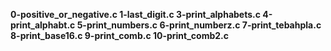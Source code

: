 
 **0-positive_or_negative.c
 1-last_digit.c
 3-print_alphabets.c
 4-print_alphabt.c
 5-print_numbers.c
 6-print_numberz.c
 7-print_tebahpla.c
 8-print_base16.c
 9-print_comb.c
 10-print_comb2.c**

